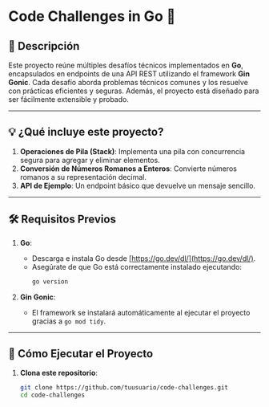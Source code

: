 # Code Challenges in Go 🚀

## 📖 Descripción
Este proyecto reúne múltiples desafíos técnicos implementados en **Go**, encapsulados en endpoints de una API REST utilizando el framework **Gin Gonic**. Cada desafío aborda problemas técnicos comunes y los resuelve con prácticas eficientes y seguras. Además, el proyecto está diseñado para ser fácilmente extensible y probado.

---

## 💡 ¿Qué incluye este proyecto?

1. **Operaciones de Pila (Stack)**: Implementa una pila con concurrencia segura para agregar y eliminar elementos.
2. **Conversión de Números Romanos a Enteros**: Convierte números romanos a su representación decimal.
3. **API de Ejemplo**: Un endpoint básico que devuelve un mensaje sencillo.

---

## 🛠️ Requisitos Previos

1. **Go**:
    - Descarga e instala Go desde [https://go.dev/dl/](https://go.dev/dl/).
    - Asegúrate de que Go está correctamente instalado ejecutando:
      ```bash
      go version
      ```

2. **Gin Gonic**:
    - El framework se instalará automáticamente al ejecutar el proyecto gracias a `go mod tidy`.

---

## 🚀 Cómo Ejecutar el Proyecto

1. **Clona este repositorio**:
   ```bash
   git clone https://github.com/tuusuario/code-challenges.git
   cd code-challenges
